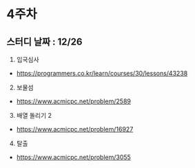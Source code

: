 # 4주차
## 스터디 날짜 : 12/26
1. 입국심사
- https://programmers.co.kr/learn/courses/30/lessons/43238
2. 보물섬
- https://www.acmicpc.net/problem/2589
3. 배열 돌리기 2
- https://www.acmicpc.net/problem/16927
4. 탈출
- https://www.acmicpc.net/problem/3055